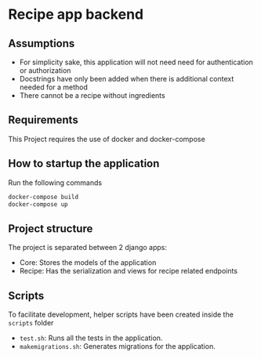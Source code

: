 # Recipe app backend

## Assumptions

- For simplicity sake, this application will not need need for authentication or authorization
- Docstrings have only been added when there is additional context needed for a method
- There cannot be a recipe without ingredients

## Requirements

This Project requires the use of docker and docker-compose

## How to startup the application

Run the following commands

```sh
docker-compose build
docker-compose up
```

## Project structure

The project is separated between 2 django apps:

- Core: Stores the models of the application
- Recipe: Has the serialization and views for recipe related endpoints 

## Scripts

To facilitate development, helper scripts have been created inside the `scripts` folder  

- `test.sh`: Runs all the tests in the application. 
- `makemigrations.sh`: Generates migrations for the application.
  